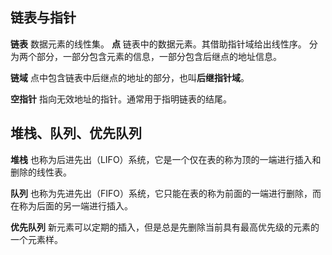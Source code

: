 ## 链表与指针

**链表** 数据元素的线性集。
**点** 链表中的数据元素。其借助指针域给出线性序。
分为两个部分，一部分包含元素的信息，一部分包含后继点的地址信息。

**链域** 点中包含链表中后继点的地址的部分，也叫**后继指针域**。

**空指针** 指向无效地址的指针。通常用于指明链表的结尾。

## 堆栈、队列、优先队列

**堆栈** 也称为后进先出（LIFO）系统，它是一个仅在表的称为顶的一端进行插入和删除的线性表。

**队列** 也称为先进先出（FIFO）系统，它只能在表的称为前面的一端进行删除，而在称为后面的另一端进行插入。

**优先队列** 新元素可以定期的插入，但是总是先删除当前具有最高优先级的元素的一个元素样。
